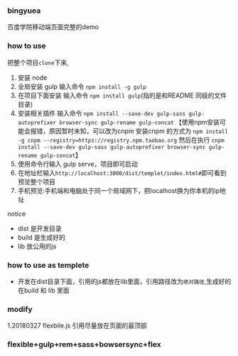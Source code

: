 ### bingyuea
百度学院移动端页面完整的demo  
### how to use  
把整个项目`clone`下来,
1. 安装 node
2. 全局安装 gulp 输入命令 `npm install -g gulp`
3. 在项目下面安装 输入命令 `npm install gulp`(指的是和README 同级的文件目录)
4. 安装相关插件 输入命令 `npm install --save-dev gulp-sass gulp-autoprefixer browser-sync gulp-rename gulp-concat`
【使用npm安装可能会报错，原因暂时未知，可以改为cnpm 
 安装cnpm 的方式为 `npm install -g cnpm --registry=https://registry.npm.taobao.org`
然后在执行 `cnpm install --save-dev gulp-sass gulp-autoprefixer browser-sync gulp-rename gulp-concat`】
5. 使用命令行输入 gulp serve，项目即可启动
6. 在地址栏输入`http://localhost:3000/dist/templet/index.html#`即可看到预览整个项目
7. 手机预览:手机端和电脑处于同一个局域网下，把localhost换为你本机的ip地址  

notice
- dist 是开发目录
- build 是生成好的
- lib 放公用的js
### how to  use as templete
- 开发在dist目录下面，引用的js都放在lib里面，引用路径改为`绝对路径`,生成好的在build 和 lib 里面

### modify
1.20180327 flexbile.js 引用尽量放在页面的最顶部

### flexible+gulp+rem+sass+bowsersync+flex
